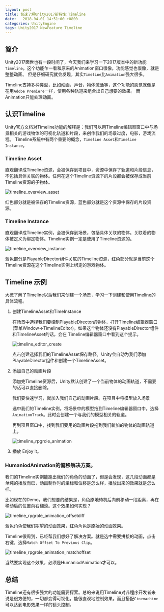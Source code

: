 ```yaml
---
layout: post
title: 快速了解Unity2017新特性:Timeline
date:   2018-04-01 14:51:00 +0800
categories: UnityEngine
tags: Unity2017 NewFeature Timeline
---
```


## 简介

Unity2017面世也有一段时间了，今天我们来学习一下2017版本中的新功能`Timeline`。这个功能乍一看和原来的Animation窗口很像，功能感觉也很像，就是整整动画。
但是仔细研究就会发现，其实`Timeline`比`Animation`强大很多。

Timeline支持多种类型，比如动画，声音，物体激活等，这个功能的感觉就像是在用`Adobe Premiere`一样，使用各种轨道来组合出自己想要的效果。
而Animation只能处理动画。

## 认识Timeline 

Unity官方文档对Timeline功能的解释是：我们可以用Timeline编辑器窗口中与场景相关的游戏物体的可视化轨道和片段，来创作我们的场景过度，电影，游戏流程。
Timeline系统中有两个重要的概念，`Timeline Asset`和`Timeline Instance`。

### Timeline Asset

直观翻译成Timeline资源，会被保存到项目中，资源中保存了轨道和片段信息，不包括具体关联的物体。任何在这个Timeline资源下的片段都会被保存成当前Timeline资源的子物体。

![timeline_overview_asset](http://oxujermt3.bkt.clouddn.com/image/unity2017_timeline_quickview/timeline_overview_asset.png)

红色部分就是被保存的Timeline资源，蓝色部分就是这个资源中保存的片段资源。


### Timeline Instance

直观翻译成Timeline实例，会被保存到场景，包括具体关联的物体。关联着的物体被定义为绑定物体。Timeline实例一定是使用了Timeline资源的。

![timeline_overview_instance](http://oxujermt3.bkt.clouddn.com/image/unity2017_timeline_quickview/timeline_overview_instance.png)

蓝色部分是PlayableDirector组件关联的Timeline资源，红色部分就是当前这个Timeline资源在这个Timeline实例上绑定的游戏物体。

## Timeline 示例

大概了解了Timeline以后我们来创建一个场景，学习一下创建和使用Timeline的具体流程。

1. 创建TimelineAsset和TimeInstance

	在场景中选择我们要控制PlayableDirector的物体，打开Timeline编辑器窗口(菜单Window->TimelineEditor)。如果这个物体还没有PlayableDirector组件和TimelineAsset的话，会在
	Timeline编辑器窗口中看到这个提示。

	![timeline_editor_create](http://oxujermt3.bkt.clouddn.com/image/unity2017_timeline_quickview/timeline_editor_create.png)

	点击创建选择我们的TimelineAsset保存路径，Unity会自动为我们添加PlayableDirector组件和创建一个TimelineAsset。

2. 添加自己的动画片段 

	添加完Timeline资源后，Unity默认创建了一个当前物体的动画轨道，不需要的话可以直接删除。

	我们要快速学习，就加入我们自己的动画片段。在项目中将模型放入场景

	选中我们的Timeline实例，将场景中的模型拖到Timeline编辑器窗口中，选择`AnimationTrack`。此时会创建一个与我们的模型相关的轨道。

	再到项目窗口中，找到我们要用的动画片段拖到我们新加的物体的动画轨道上。

	![timeline_rpgrole_animation](http://oxujermt3.bkt.clouddn.com/image/unity2017_timeline_quickview/timeline_rpgrole_animation.png)

3. 播放
	Enjoy it。

### HumaniodAnimation的偏移解决方案。

我们的Timeline实例能跑出我们的角色的动画了，但是会发现，这几段动画都是单纯的播放而已，动画制作时的坐标和位移是怎么样，播放出来的效果就是怎么样。

比如现在的Demo，我们想要的结果是，角色原地待机后向前移动一段距离，再在移动后的位置向右翻滚。这个效果如何实现？

![timeline_rpgrole_animation_offsetdiff](http://oxujermt3.bkt.clouddn.com/image/unity2017_timeline_quickview/timeline_rpgrole_animation_offsetdiff2.gif)

蓝色角色使我们期望的动画效果，红色角色是原始的动画效果。

Timeline很周到，已经帮我们想好了解决方案。就是选中需要拼接的动画，点击右键，选择`Match Offset To Previous Clip`。

![timeline_rpgrole_animation_matchoffset](http://oxujermt3.bkt.clouddn.com/image/unity2017_timeline_quickview/timeline_rpgrole_animation_matchoffset.png)

当然要实现这个效果，必须是HumaniodAnimation才可以。

## 总结

Timeline还有很多强大的功能需要探索。总的来说用Timeline对非程序开发者来说是很方便的，一切都变得可视化，能很直观地控制效果。而且搭配`Cinemachine`可以达到电影效果一样的镜头控制。


